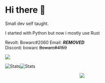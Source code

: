 <h1> Hi there 👋</h1>

<a>
  Small dev self taught.

  I started with Python but now i mostly use Rust  

  Revolt: Bowarc#2060
  Email: ***REMOVED***  
  Discord: bowarc ~~Bowarc#4159~~
</a>




<a href="https://github.com/Bowarc">
  <img src="https://github-readme-stats.vercel.app/api/top-langs/?username=Bowarc&langs_count=10&exclude_repo=&hide=jupyter%20notebook,vim%20script,cmake,makefile,batchfile,emacs%20lisp&layout=default&card_width=800&hide_border=true&theme=transparent" />
</a>
<!--
<p><img align="center" src="https://github-readme-stats.vercel.app/api/top-langs?username=bowarc&show_icons=true&theme=transparent&hide_border=true&locale=en&layout=compact" alt="bowarc" /></p>
-->

![Stats](https://github-readme-stats.vercel.app/api?username=Bowarc&show_icons=true&theme=transparent&hide_border=true&locale=en&layout=compact)![Stats](https://github-readme-streak-stats.herokuapp.com/?user=Bowarc&hide_border=true&card_width=338&theme=transparent)


<!--
Good but not perfect
![Stats](http://github-profile-summary-cards.vercel.app/api/cards/stats?username=Bowarc&theme=transparent)
-->








<p align="center">
  <a href="https://github.com/Bowarc">
    <img src="https://komarev.com/ghpvc/?username=Bowarc&color=blue&style=flat)" />
  </a>
</p>




</details>

<!--
<p align="center">
  <a href="https://github.com/Bowarc">
    <img src="https://komarev.com/ghpvc/?username=Bowarc&color=blue&style=flat)" />
  </a>
</p>
-->

<!--
**Bowarc/Bowarc** is a ✨ _special_ ✨ repository because its `README.md` (this file) appears on your GitHub profile.

Here are some ideas to get you started:

- 🔭 I’m currently working on ...
- 🌱 I’m currently learning ...
- 👯 I’m looking to collaborate on ...
- 🤔 I’m looking for help with ...
- 💬 Ask me about ...
- 📫 How to reach me: ...
- 😄 Pronouns: ...
- ⚡ Fun fact: ...
-->
